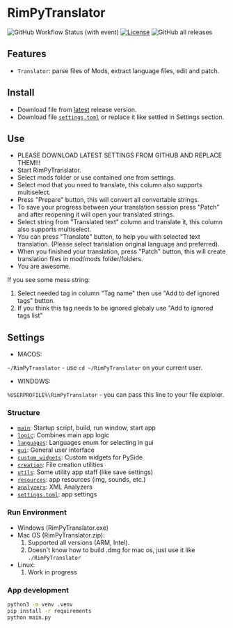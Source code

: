 # RimPyTranslator

![GitHub Workflow Status (with event)](https://img.shields.io/github/actions/workflow/status/ROKBAS/RimPyTranslator/build.yml)
[![License](https://img.shields.io/badge/license-MIT-green)](./LICENSE)
![GitHub all releases](https://img.shields.io/github/downloads/ROKBAS/RimPyTranslator/total)

## Features

- `Translator`: parse files of Mods, extract language files, edit and patch.

## Install

- Download file from [latest](https://github.com/ROKBAS/RimPyTranslator/releases) release version.
- Download file [`settings.toml`](settings.toml) or replace it like settled in Settings section.

## Use

- PLEASE DOWNLOAD LATEST SETTINGS FROM GITHUB AND REPLACE THEM!!!
- Start RimPyTranslator.
- Select mods folder or use contained one from settings.
- Select mod that you need to translate, this column also supports multiselect.
- Press "Prepare" button, this will convert all convertable strings.
- To save your progress between your translation session press "Patch" and after reopening it will open your translated strings.
- Select string from "Translated text" column and translate it, this column also supports multiselect.
- You can press "Translate" button, to help you with selected text translation. (Please select translation original language and preferred).
- When you finished your translation, press "Patch" button, this will create translation files in mod/mods folder/folders.
- You are awesome.

If you see some mess string:

1. Select needed tag in column "Tag name" then use "Add to def ignored tags" button.
2. If you think this tag needs to be ignored globaly use "Add to ignored tags list"

## Settings

- MACOS:

`~/RimPyTranslator` - use `cd ~/RimPyTranslator` on your current user.

- WINDOWS:

`%USERPROFILE%\RimPyTranslator` - you can pass this line to your file exploler.

### Structure

- [`main`](main.py): Startup script, build, run window, start app
- [`logic`](logic.py): Combines main app logic
- [`languages`](languages.py): Languages enum for selecting in gui
- [`gui`](gui.py): General user interface
- [`custom_widgets`](custom_widgets.py): Custom widgets for PySide
- [`creation`](creation): File creation utilities
- [`utils`](utils): Some utility app staff (like save settings)
- [`resources`](resources): app resources (img, sounds, etc.)
- [`analyzers`](analyzers): XML Analyzers
- [`settings.toml`](settings.toml): app settings

### Run Environment

- Windows (RimPyTranslator.exe)
- Mac OS (RimPyTranslator.zip):
    1. Supported all versions (ARM, Intel).
    2. Doesn't know how to build .dmg for mac os, just use it like `./RimPyTranslator`
- Linux:
    1. Work in progress

### App development

```bash
python3 -m venv .venv
pip install -r requirements
python main.py
```
